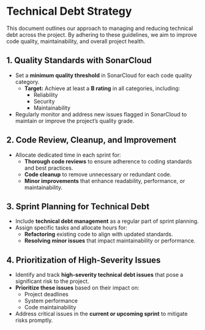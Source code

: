 # Technical Debt Strategy

This document outlines our approach to managing and reducing technical debt across the project. By adhering to these guidelines, we aim to improve code quality, maintainability, and overall project health.

## 1. Quality Standards with SonarCloud

- Set a **minimum quality threshold** in SonarCloud for each code quality category.
  - **Target:** Achieve at least a **B rating** in all categories, including:
    - Reliability
    - Security
    - Maintainability
- Regularly monitor and address new issues flagged in SonarCloud to maintain or improve the project’s quality grade.

## 2. Code Review, Cleanup, and Improvement

- Allocate dedicated time in each sprint for:
  - **Thorough code reviews** to ensure adherence to coding standards and best practices.
  - **Code cleanup** to remove unnecessary or redundant code.
  - **Minor improvements** that enhance readability, performance, or maintainability.

## 3. Sprint Planning for Technical Debt

- Include **technical debt management** as a regular part of sprint planning.
- Assign specific tasks and allocate hours for:
  - **Refactoring** existing code to align with updated standards.
  - **Resolving minor issues** that impact maintainability or performance.

## 4. Prioritization of High-Severity Issues

- Identify and track **high-severity technical debt issues** that pose a significant risk to the project.
- **Prioritize these issues** based on their impact on:
  - Project deadlines
  - System performance
  - Code maintainability
- Address critical issues in the **current or upcoming sprint** to mitigate risks promptly.

